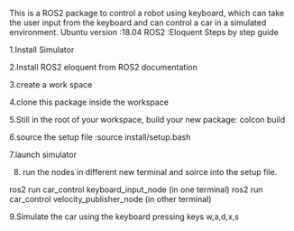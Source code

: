 This is a ROS2 package to control a robot using keyboard, which can take the user input from the keyboard and can control a car in a simulated environment.
Ubuntu version :18.04
ROS2 :Eloquent
Steps by step guide

1.Install Simulator

2.Install ROS2 eloquent from ROS2 documentation

3.create a work space

4.clone this package inside the workspace

5.Still in the root of your workspace,  build your new package: colcon build

6.source the setup file :source install/setup.bash

7.launch simulator 

8. run the nodes in different new terminal and soirce into the setup file.

ros2 run car_control keyboard_input_node (in one terminal)
ros2 run car_control velocity_publisher_node (in other terminal)

9.Simulate the car using the keyboard pressing keys w,a,d,x,s
